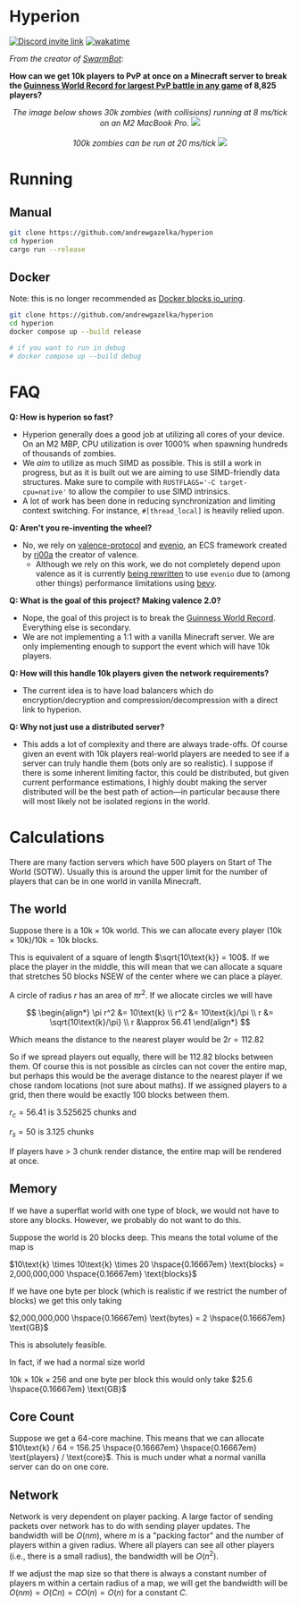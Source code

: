 # Hyperion

[![Discord invite link](https://dcbadge.vercel.app/api/server/PBfnDtj5Wb)](https://discord.gg/PBfnDtj5Wb)
[![wakatime](https://wakatime.com/badge/github/andrewgazelka/hyperion.svg)](https://wakatime.com/badge/github/andrewgazelka/hyperion)

_From the creator of [SwarmBot](https://github.com/SwarmBotMC/SwarmBot):_

**How can we get 10k players to PvP at once on a Minecraft server to break the [Guinness World Record for largest PvP battle in any game](https://www.guinnessworldrecords.com/world-records/105603-largest-videogame-pvp-battle) of 8,825 players?** 

<p align="center">
  <em>The image below shows 30k zombies (with collisions) running at 8 ms/tick on an M2 MacBook Pro.</em>
  <img src="https://github.com/andrewgazelka/hyperion/assets/7644264/d842d7c9-ee0c-4df3-85d6-46d91e455be5"/>
  <br><br>
  <em>100k zombies can be run at 20 ms/tick</em>
  <img src=https://github.com/andrewgazelka/hyperion/assets/7644264/c02e720b-b878-418e-a949-ff7c24a53e82/>

</p>

# Running

## Manual
```bash
git clone https://github.com/andrewgazelka/hyperion
cd hyperion
cargo run --release
```

## Docker
Note: this is no longer recommended as [Docker blocks io_uring](https://github.com/moby/moby/commit/891241e7e74d4aae6de5f6125574eb994f25e169).
```bash
git clone https://github.com/andrewgazelka/hyperion
cd hyperion
docker compose up --build release

# if you want to run in debug
# docker compose up --build debug
```

# FAQ

**Q: How is hyperion so fast?**

- Hyperion generally does a good job at utilizing all cores of your device. On an M2 MBP, CPU utilization is over 1000% when spawning hundreds of thousands of zombies.
- We *aim* to utilize as much SIMD as possible. This is still a work in progress, but as it is built out we are aiming to use SIMD-friendly data structures. Make sure to compile with `RUSTFLAGS='-C target-cpu=native'` to allow the compiler to use SIMD intrinsics.
- A lot of work has been done in reducing synchronization and limiting context switching. For instance, `#[thread_local]` is heavily relied upon.

**Q: Aren't you re-inventing the wheel?**

- No, we rely on [valence-protocol](https://github.com/valence-rs/valence/tree/main/crates/valence_protocol)  and [evenio](https://github.com/rj00a/evenio), an ECS framework created by [rj00a](https://github.com/rj00a) the creator of valence.
  - Although we rely on this work, we do not completely depend upon valence as it is currently [being rewritten](https://github.com/valence-rs/valence/issues/596) to use `evenio` due to (among other things) performance limitations using [bevy](https://github.com/bevyengine/bevy).

**Q: What is the goal of this project? Making valence 2.0?**

- Nope, the goal of this project is to break the [Guinness World Record](https://www.guinnessworldrecords.com/world-records/105603-largest-videogame-pvp-battle). Everything else is secondary.
- We are not implementing a 1:1 with a vanilla Minecraft server. We are only implementing enough to support the event which will have 10k players.

**Q: How will this handle 10k players given the network requirements?**

- The current idea is to have load balancers which do encryption/decryption and compression/decompression with a direct link to hyperion.

**Q: Why not just use a distributed server?**

- This adds a lot of complexity and there are always trade-offs. Of course given an event with 10k players real-world players are needed to see if a server can truly handle them (bots only are so realistic). I suppose if there is some inherent limiting factor, this could be distributed, but given current performance estimations, I highly doubt making the server distributed will be the best path of action—in particular because there will most likely not be isolated regions in the world.


# Calculations

There are many faction servers which have 500 players on Start of The World (SOTW).
Usually this is around the upper limit for the number of players that can be in one world in vanilla Minecraft.

## The world

Suppose there is a $10\text{k} \times 10\text{k}$ world.
This we can allocate every player $(10\text{k} \times 10\text{k})  / 10\text{k} = 10\text{k}$ blocks.

This is equivalent of a square of length $\sqrt{10\text{k}} = 100$. If we place the player in the middle, this will mean that 
we can allocate a square that stretches $50$ blocks NSEW of the center where we can place a player. 

A circle of radius $r$ has an area of $\pi  r^2$. If we allocate circles we will have

$$
\begin{align*}
\pi  r^2 &= 10\text{k} \\
r^2 &= 10\text{k}/\pi \\
r &= \sqrt{10\text{k}/\pi} \\
r &\approx 56.41
\end{align*}
$$

Which means the distance to the nearest player would be $2r = 112.82$

So if we spread players out equally, there will be $112.82$ blocks between them. Of course this is not 
possible as circles can not cover the entire map, but perhaps this would be the average distance 
to the nearest player if we chose random locations (not sure about maths).
If we assigned players to a grid, then there would be exactly $100$ blocks between them.

$r_c = 56.41$  is $3.525625$ chunks and

$r_s = 50$ is $3.125$ chunks

If players have > 3 chunk render distance, the entire map will be rendered at once.

## Memory

If we have a superflat world with one type of block, we would not have to store any blocks.
However, we probably do not want to do this.

Suppose the world is 20 blocks deep. This means the total volume of the map is

$10\text{k} \times 10\text{k} \times 20 \hspace{0.16667em} \text{blocks} = 2,000,000,000 \hspace{0.16667em} \text{blocks}$

If we have one byte per block (which is realistic if we restrict the number of blocks) we get this only taking

$2,000,000,000 \hspace{0.16667em} \text{bytes} = 2 \hspace{0.16667em} \text{GB}$

This is absolutely feasible. 

In fact, if we had a normal size world

$10\text{k} \times 10\text{k} \times 256$ and one byte per block this would only take $25.6 \hspace{0.16667em} \text{GB}$

## Core Count

Suppose we get a 64-core machine. This means that we can allocate 
$10\text{k} / 64 = 156.25 \hspace{0.16667em} \hspace{0.16667em} \text{players} / \text{core}$.
This is much under what a normal vanilla server can do on one core.

## Network

Network is very dependent on player packing.
A large factor of sending packets over network has to do with sending player updates.
The bandwidth will be $O(nm)$, where $m$ is a "packing factor" and the number of players within a given radius. 
Where all players can see all other players (i.e., there is a small radius), the bandwidth will be $O(n^2)$.

If we adjust the map size so that there is always a constant number of players m within a certain radius of a map, 
we will get the bandwidth will be $O(nm) = O(Cn) = CO(n) = O(n)$ for a constant $C$.
